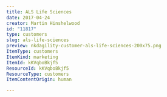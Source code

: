 ```yaml
---
title: ALS Life Sciences
date: 2017-04-24
creator: Martin Hinshelwood
id: "11817"
type: customers
slug: als-life-sciences
preview: nkdagility-customer-als-life-sciences-200x75.png
ItemType: customers
ItemKind: marketing
ItemId: kKVqboBkjf5
ResourceId: kKVqboBkjf5
ResourceType: customers
ItemContentOrigin: human

---
```



